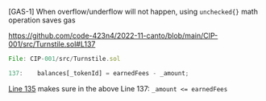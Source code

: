 [GAS-1] When overflow/underflow will not happen, using `unchecked{}` math operation saves gas

https://github.com/code-423n4/2022-11-canto/blob/main/CIP-001/src/Turnstile.sol#L137
```js
File: CIP-001/src/Turnstile.sol

137:    balances[_tokenId] = earnedFees - _amount;
```
[Line 135](https://github.com/code-423n4/2022-11-canto/blob/main/CIP-001/src/Turnstile.sol#L135) makes sure in the above Line 137:  `_amount <= earnedFees`